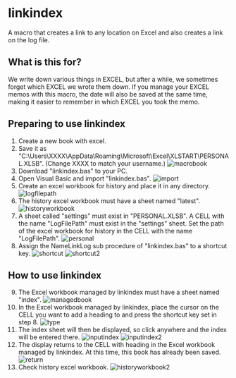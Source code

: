 # linkindex
A macro that creates a link to any location on Excel and also creates a link on the log file.
## What is this for?
We write down various things in EXCEL, but after a while, we sometimes forget which EXCEL we wrote them down. If you manage your EXCEL memos with this macro, the date will also be saved at the same time, making it easier to remember in which EXCEL you took the memo.
## Preparing to use linkindex
1. Create a new book with excel.
2. Save it as "C:\Users\XXXX\AppData\Roaming\Microsoft\Excel\XLSTART\PERSONAL.XLSB". (Change XXXX to match your username.)
![macrobook](macrobook.png)
3. Download "linkindex.bas" to your PC.
4. Open Visual Basic and import "linkindex.bas".
![import](import.png)
5. Create an excel workbook for history and place it in any directory.
![logfilepath](logfilepath.png)
6. The history excel workbook must have a sheet named "latest".
![historyworkbook](historyworkbook.png)
7. A sheet called "settings" must exist in "PERSONAL.XLSB". A CELL with the name "LogFilePath" must exist in the "settings" sheet. Set the path of the excel workbook for history in the CELL with the name "LogFilePath".
![personal](personal.png)
8. Assign the NameLinkLog sub procedure of "linkindex.bas" to a shortcut key.
![shortcut](shortcut.png)
![shortcut2](shortcut2.png)
## How to use linkindex
9. The Excel workbook managed by linkindex must have a sheet named "index".
![managedbook](managedbook.png)
10. In the Excel workbook managed by linkindex, place the cursor on the CELL you want to add a heading to and press the shortcut key set in step 8.
![type](type.png)
11. The index sheet will then be displayed, so click anywhere and the index will be entered there.
![inputindex](inputindex.png)
![inputindex2](inputindex2.png)
12. The display returns to the CELL with heading in the Excel workbook managed by linkindex. At this time, this book has already been saved.
![return](return.png)
13. Check history excel workbook.
![historyworkbook2](historyworkbook2.png)
